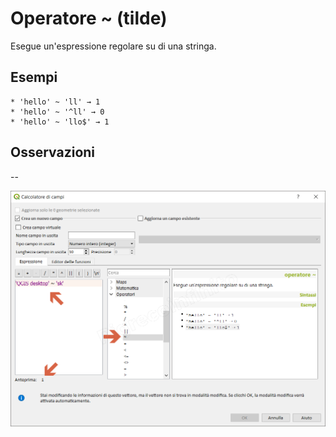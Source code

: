 # Operatore ~ (tilde)

Esegue un'espressione regolare su di una stringa.

## Esempi
```
* 'hello' ~ 'll' → 1
* 'hello' ~ '^ll' → 0
* 'hello' ~ 'llo$' → 1
```

## Osservazioni

--

![](../../img/operatori/tilde1.png)